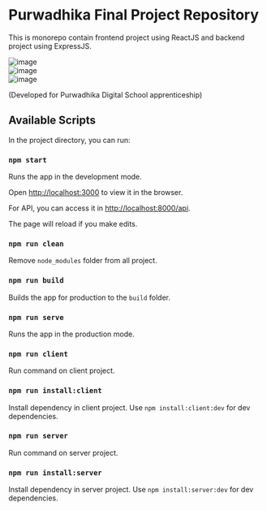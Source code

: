 # Purwadhika Final Project Repository

This is monorepo contain frontend project using ReactJS and backend project using ExpressJS.


![image](https://github.com/callraV/Groceria/assets/88369275/b4a10ff9-2a27-432d-8f53-17393aa4a090)
<br/>
![image](https://github.com/callraV/Groceria/assets/88369275/a3b214cf-7d23-49ff-a282-726f5dd80f8e)
<br/>
![image](https://github.com/callraV/Groceria/assets/88369275/d5c94397-4d22-47bd-9c06-d3c56e387782)


(Developed for Purwadhika Digital School apprenticeship)


## Available Scripts

In the project directory, you can run:

### `npm start`

Runs the app in the development mode.

Open [http://localhost:3000](http://localhost:3000) to view it in the browser.

For API, you can access it in [http://localhost:8000/api](http://localhost:8000/api).

The page will reload if you make edits.

### `npm run clean`

Remove `node_modules` folder from all project.

### `npm run build`

Builds the app for production to the `build` folder.

### `npm run serve`

Runs the app in the production mode.

### `npm run client`

Run command on client project.

### `npm run install:client`

Install dependency in client project. Use `npm install:client:dev` for dev dependencies.

### `npm run server`

Run command on server project.

### `npm run install:server`

Install dependency in server project. Use `npm install:server:dev` for dev dependencies.
